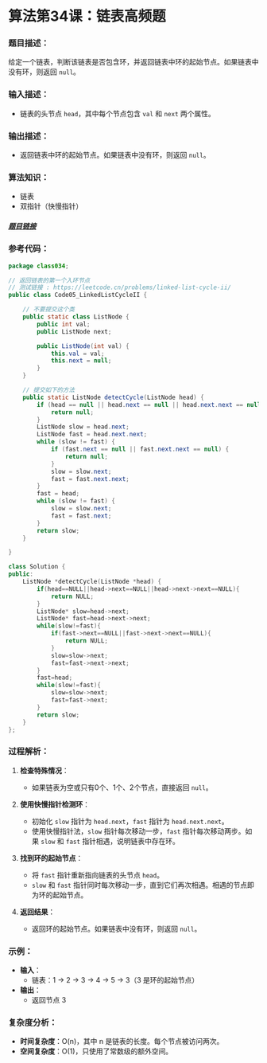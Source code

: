 # 算法第34课：链表高频题

### **题目描述：**
给定一个链表，判断该链表是否包含环，并返回链表中环的起始节点。如果链表中没有环，则返回 `null`。

### **输入描述：**
- 链表的头节点 `head`，其中每个节点包含 `val` 和 `next` 两个属性。

### **输出描述：**
- 返回链表中环的起始节点。如果链表中没有环，则返回 `null`。

### **算法知识：**
- 链表
- 双指针（快慢指针）

##### [题目链接](https://leetcode.cn/problems/linked-list-cycle-ii/)

### **参考代码：**
```java
package class034;

// 返回链表的第一个入环节点
// 测试链接 : https://leetcode.cn/problems/linked-list-cycle-ii/
public class Code05_LinkedListCycleII {

    // 不要提交这个类
    public static class ListNode {
        public int val;
        public ListNode next;

        public ListNode(int val) {
            this.val = val;
            this.next = null;
        }
    }

    // 提交如下的方法
    public static ListNode detectCycle(ListNode head) {
        if (head == null || head.next == null || head.next.next == null) {
            return null;
        }
        ListNode slow = head.next;
        ListNode fast = head.next.next;
        while (slow != fast) {
            if (fast.next == null || fast.next.next == null) {
                return null;
            }
            slow = slow.next;
            fast = fast.next.next;
        }
        fast = head;
        while (slow != fast) {
            slow = slow.next;
            fast = fast.next;
        }
        return slow;
    }

}
```

```c++
class Solution {
public:
    ListNode *detectCycle(ListNode *head) {
        if(head==NULL||head->next==NULL||head->next->next==NULL){
            return NULL;
        }
        ListNode* slow=head->next;
        ListNode* fast=head->next->next;
        while(slow!=fast){
            if(fast->next==NULL||fast->next->next==NULL){
                return NULL;
            }
            slow=slow->next;
            fast=fast->next->next;
        }
        fast=head;
        while(slow!=fast){
            slow=slow->next;
            fast=fast->next;
        }
        return slow;
    }
};
```

### **过程解析：**

1. **检查特殊情况**：
   - 如果链表为空或只有0个、1个、2个节点，直接返回 `null`。

2. **使用快慢指针检测环**：
   - 初始化 `slow` 指针为 `head.next`，`fast` 指针为 `head.next.next`。
   - 使用快慢指针法，`slow` 指针每次移动一步，`fast` 指针每次移动两步。如果 `slow` 和 `fast` 指针相遇，说明链表中存在环。

3. **找到环的起始节点**：
   - 将 `fast` 指针重新指向链表的头节点 `head`。
   - `slow` 和 `fast` 指针同时每次移动一步，直到它们再次相遇。相遇的节点即为环的起始节点。

4. **返回结果**：
   - 返回环的起始节点。如果链表中没有环，则返回 `null`。

### **示例：**
- **输入**：
  - 链表：1 -> 2 -> 3 -> 4 -> 5 -> 3（3 是环的起始节点）
- **输出**：
  - 返回节点 3

### **复杂度分析：**
- **时间复杂度**：O(n)，其中 n 是链表的长度。每个节点被访问两次。
- **空间复杂度**：O(1)，只使用了常数级的额外空间。